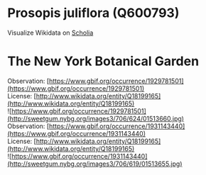 
Prosopis juliflora (Q600793)
============================
  
Visualize Wikidata on [Scholia](https://scholia.toolforge.org/taxon/Q600793)
# The New York Botanical Garden
  
Observation: [https://www.gbif.org/occurrence/1929781501](https://www.gbif.org/occurrence/1929781501)  
License: [http://www.wikidata.org/entity/Q18199165](http://www.wikidata.org/entity/Q18199165)  
![https://www.gbif.org/occurrence/1929781501](http://sweetgum.nybg.org/images3/706/624/01513660.jpg)  
Observation: [https://www.gbif.org/occurrence/1931143440](https://www.gbif.org/occurrence/1931143440)  
License: [http://www.wikidata.org/entity/Q18199165](http://www.wikidata.org/entity/Q18199165)  
![https://www.gbif.org/occurrence/1931143440](http://sweetgum.nybg.org/images3/706/619/01513655.jpg)
